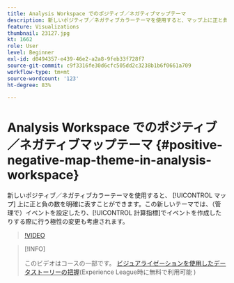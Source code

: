 ```yaml
---
title: Analysis Workspace でのポジティブ／ネガティブマップテーマ
description: 新しいポジティブ／ネガティブカラーテーマを使用すると、マップ上に正と負の数を明確に表すことができます。この新しいテーマでは、（管理で）イベントを設定したり、計算指標でイベントを作成したりする際に行う極性の変更も考慮されます。
feature: Visualizations
thumbnail: 23127.jpg
kt: 1662
role: User
level: Beginner
exl-id: d0494357-e439-46e2-a2a8-9feb33f728f7
source-git-commit: c9f3316fe30d6cfc505dd2c3238b1b6f0661a709
workflow-type: tm+mt
source-wordcount: '123'
ht-degree: 83%

---
```


# Analysis Workspace でのポジティブ／ネガティブマップテーマ {#positive-negative-map-theme-in-analysis-workspace}

新しいポジティブ／ネガティブカラーテーマを使用すると、 [!UICONTROL マップ] 上に正と負の数を明確に表すことができます。この新しいテーマでは、（管理で）イベントを設定したり、[!UICONTROL 計算指標]でイベントを作成したりする際に行う極性の変更も考慮されます。

>[!VIDEO](https://video.tv.adobe.com/v/23127/?quality=12)

>[!INFO]
>
> このビデオはコースの一部です。 [ビジュアライゼーションを使用したデータストーリーの把握](https://experienceleague.adobe.com/?recommended=Analytics-U-1-2021.1.visualizations&amp;lang=ja)(Experience League時に無料で利用可能 )
